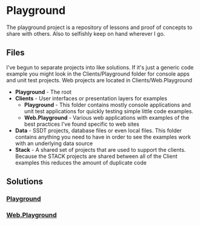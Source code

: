 # Playground

The playground project is a repository of lessons and proof of concepts to share with others. Also to selfishly keep on hand wherever I go.

## Files

I've begun to separate projects into like solutions. If it's just a generic code example you might look in the Clients/Playground folder for console apps and unit test projects. Web projects are located in Clients/Web.Playground

* **Playground** - The root
 * **Clients** - User interfaces or presentation layers for examples
   * **Playground** - This folder contains mostly console applications and unit test applications for quickly testing simple little code examples.
   * **Web.Playground** - Various web applications with examples of the best practices I've found specific to web sites
 * **Data** - SSDT projects, database files or even local files. This folder contains anything you need to have in order to see the examples work with an underlying data source
 * **Stack** - A shared set of projects that are used to support the clients. Because the STACK projects are shared between all of the Client examples this reduces the amount of duplicate code

## Solutions

### [Playground](https://github.com/Dirtypaws/Playground/tree/master/CLIENTS/Playground)
### [Web.Playground](https://github.com/Dirtypaws/Playground/tree/master/CLIENTS/Web.Playground)